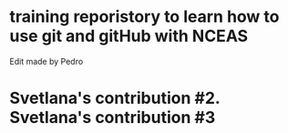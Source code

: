 # training reporistory to learn how to use git and gitHub with NCEAS

Edit made by Pedro

# Svetlana's contribution #2. Svetlana's contribution #3